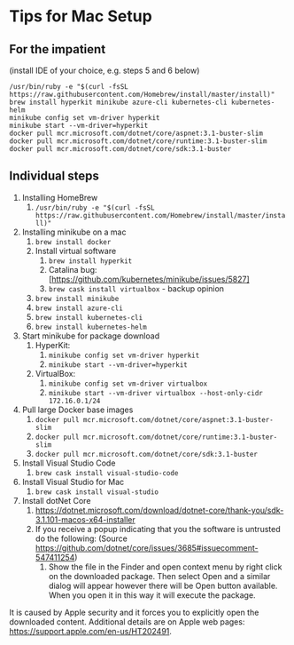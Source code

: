 # Tips for Mac Setup

## For the impatient

(install IDE of your choice, e.g. steps 5 and 6 below)

```text
/usr/bin/ruby -e "$(curl -fsSL https://raw.githubusercontent.com/Homebrew/install/master/install)"
brew install hyperkit minikube azure-cli kubernetes-cli kubernetes-helm
minikube config set vm-driver hyperkit
minikube start --vm-driver=hyperkit
docker pull mcr.microsoft.com/dotnet/core/aspnet:3.1-buster-slim
docker pull mcr.microsoft.com/dotnet/core/runtime:3.1-buster-slim
docker pull mcr.microsoft.com/dotnet/core/sdk:3.1-buster
```

## Individual steps

1. Installing HomeBrew
   1. `/usr/bin/ruby -e "$(curl -fsSL https://raw.githubusercontent.com/Homebrew/install/master/install)"`
1. Installing minikube on a mac
   1. `brew install docker`
   1. Install virtual software
      1. `brew install hyperkit`
      1. Catalina bug: [https://github.com/kubernetes/minikube/issues/5827]
      1. `brew cask install virtualbox` - backup opinion
   1. `brew install minikube`
   1. `brew install azure-cli`
   1. `brew install kubernetes-cli`
   1. `brew install kubernetes-helm`
1. Start minikube for package download
   1. HyperKit: 
      1. `minikube config set vm-driver hyperkit`
      1. `minikube start --vm-driver=hyperkit`
   1. VirtualBox: 
      1. `minikube config set vm-driver virtualbox`
      1. `minikube start --vm-driver virtualbox --host-only-cidr 172.16.0.1/24`
1. Pull large Docker base images
    1. `docker pull mcr.microsoft.com/dotnet/core/aspnet:3.1-buster-slim`
    1. `docker pull mcr.microsoft.com/dotnet/core/runtime:3.1-buster-slim`
    1. `docker pull mcr.microsoft.com/dotnet/core/sdk:3.1-buster`
1. Install Visual Studio Code
    1. `brew cask install visual-studio-code`
1. Install Visual Studio for Mac
    1. `brew cask install visual-studio`
1. Install dotNet Core
   1. https://dotnet.microsoft.com/download/dotnet-core/thank-you/sdk-3.1.101-macos-x64-installer
   1. If you receive a popup indicating that you the software is untrusted do the following: (Source https://github.com/dotnet/core/issues/3685#issuecomment-547411254)
      1. Show the file in the Finder and open context menu by right click on the downloaded package. Then select Open and a similar dialog will appear however there will be Open button available. When you open it in this way it will execute the package.

It is caused by Apple security and it forces you to explicitly open the downloaded content. Additional details are on Apple web pages: https://support.apple.com/en-us/HT202491.

